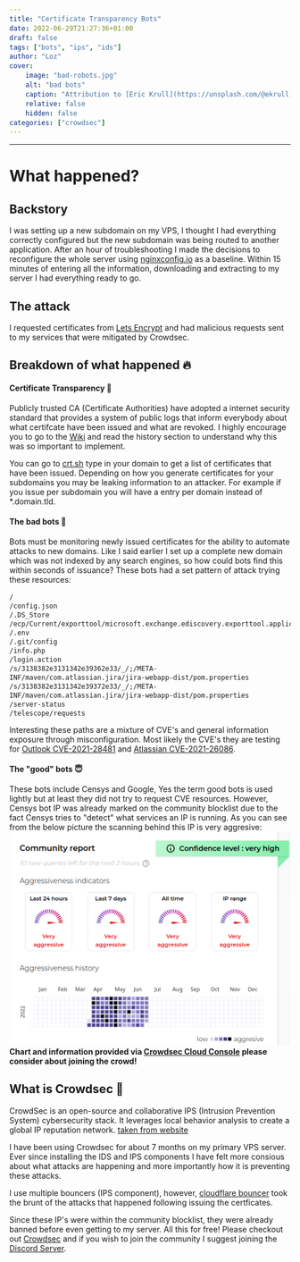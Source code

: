 ```yaml
---
title: "Certificate Transparency Bots"
date: 2022-06-29T21:27:36+01:00
draft: false
tags: ["bots", "ips", "ids"]
author: "Loz"
cover:
    image: "bad-robots.jpg"
    alt: "bad bots"
    caption: "Attribution to [Eric Krull](https://unsplash.com/@ekrull)"
    relative: false
    hidden: false
categories: ["crowdsec"]
---
```


---
# What happened?
## Backstory

I was setting up a new subdomain on my VPS, I thought I had everything correctly configured but the new subdomain was being routed to another application. After an hour of troubleshooting I made the decisions to reconfigure the whole server using [nginxconfig.io](https://nginxconfig.io/) as a baseline. Within 15 minutes of entering all the information, downloading and extracting to my server I had everything ready to go.

## The attack

I requested certificates from [Lets Encrypt](https://letsencrypt.org/) and had malicious requests sent to my services that were mitigated by Crowdsec.

## Breakdown of what happened 🔥
#### Certificate Transparency 📝
Publicly trusted CA (Certificate Authorities) have adopted a internet security standard that provides a system of public logs that inform everybody about what certifcate have been issued and what are revoked. I highly encourage you to go to the [Wiki](https://en.wikipedia.org/wiki/Certificate_Transparency) and read the history section to understand why this was so important to implement.

You can go to [crt.sh](https://crt.sh/) type in your domain to get a list of certificates that have been issued. Depending on how you generate certificates for your subdomains you may be leaking information to an attacker. For example if you issue per subdomain you will have a entry per domain instead of *.domain.tld.

#### The bad bots 🤖
Bots must be monitoring newly issued certificates for the ability to automate attacks to new domains. Like I said earlier I set up a complete new domain which was not indexed by any search engines, so how could bots find this within seconds of issuance? These bots had a set pattern of attack trying these resources:
```text
/
/config.json
/.DS_Store
/ecp/Current/exporttool/microsoft.exchange.ediscovery.exporttool.application
/.env
/.git/config
/info.php
/login.action
/s/3138382e3131342e39362e33/_/;/META-INF/maven/com.atlassian.jira/jira-webapp-dist/pom.properties
/s/3138382e3131342e39372e33/_/;/META-INF/maven/com.atlassian.jira/jira-webapp-dist/pom.properties
/server-status
/telescope/requests
```
Interesting these paths are a mixture of CVE's and general information exposure through misconfiguration. Most likely the CVE's they are testing for [Outlook CVE-2021-28481](https://msrc.microsoft.com/update-guide/vulnerability/CVE-2021-28481) and [Atlassian CVE-2021-26086](https://cve.circl.lu/cve/CVE-2021-26086).

#### The "good" bots 😇
These bots include Censys and Google, Yes the term good bots is used lightly but at least they did not try to request CVE resources. However, Censys bot IP was already marked on the community blocklist due to the fact Censys tries to "detect" what services an IP is running. As you can see from the below picture the scanning behind this IP is very aggresive:
![Censys bot](/censys-bad-ip.png "'Good' Bot")
**Chart and information provided via [Crowdsec Cloud Console](https://app.crowdsec.net) please consider about joining the crowd!**

## What is Crowdsec 🦙
CrowdSec is an open-source and collaborative IPS (Intrusion Prevention System) cybersecurity stack.
It leverages local behavior analysis to create a global IP reputation network. [taken from website](https://www.crowdsec.net/)

I have been using Crowdsec for about 7 months on my primary VPS server. Ever since installing the IDS and IPS components I have felt more consious about what attacks are happening and more importantly how it is preventing these attacks.

I use multiple bouncers (IPS component), however, [cloudflare bouncer](https://github.com/crowdsecurity/cs-cloudflare-bouncer) took the brunt of the attacks that happened following issuing the certficates. 

Since these IP's were within the community blocklist, they were already banned before even getting to my server. All this for free! Please checkout out [Crowdsec](https://www.crowdsec.net/) and if you wish to join the community I suggest joining the [Discord Server](https://discord.gg/crowdsec).